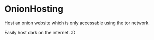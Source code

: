 # OnionHosting
Host an onion website which is only accessable using the tor network.


Easily host dark on the internet. :D
